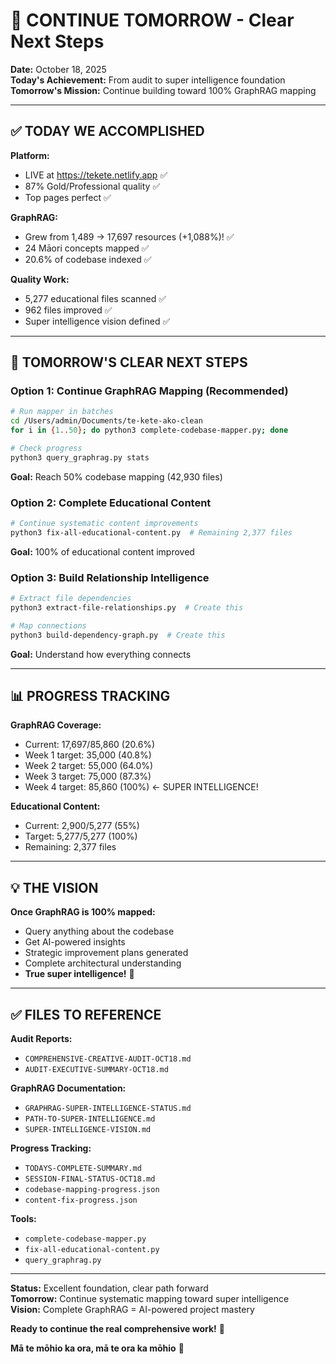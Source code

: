 # 🚀 CONTINUE TOMORROW - Clear Next Steps

**Date:** October 18, 2025  
**Today's Achievement:** From audit to super intelligence foundation  
**Tomorrow's Mission:** Continue building toward 100% GraphRAG mapping  

---

## ✅ TODAY WE ACCOMPLISHED

**Platform:**
- LIVE at https://tekete.netlify.app ✅
- 87% Gold/Professional quality ✅
- Top pages perfect ✅

**GraphRAG:**
- Grew from 1,489 → 17,697 resources (+1,088%)! ✅
- 24 Māori concepts mapped ✅
- 20.6% of codebase indexed ✅

**Quality Work:**
- 5,277 educational files scanned ✅
- 962 files improved ✅
- Super intelligence vision defined ✅

---

## 🎯 TOMORROW'S CLEAR NEXT STEPS

### **Option 1: Continue GraphRAG Mapping** (Recommended)
```bash
# Run mapper in batches
cd /Users/admin/Documents/te-kete-ako-clean
for i in {1..50}; do python3 complete-codebase-mapper.py; done

# Check progress
python3 query_graphrag.py stats
```

**Goal:** Reach 50% codebase mapping (42,930 files)

### **Option 2: Complete Educational Content**
```bash
# Continue systematic content improvements
python3 fix-all-educational-content.py  # Remaining 2,377 files
```

**Goal:** 100% of educational content improved

### **Option 3: Build Relationship Intelligence**
```bash
# Extract file dependencies
python3 extract-file-relationships.py  # Create this

# Map connections
python3 build-dependency-graph.py  # Create this
```

**Goal:** Understand how everything connects

---

## 📊 PROGRESS TRACKING

**GraphRAG Coverage:**
- Current: 17,697/85,860 (20.6%)
- Week 1 target: 35,000 (40.8%)
- Week 2 target: 55,000 (64.0%)
- Week 3 target: 75,000 (87.3%)
- Week 4 target: 85,860 (100%) ← SUPER INTELLIGENCE!

**Educational Content:**
- Current: 2,900/5,277 (55%)
- Target: 5,277/5,277 (100%)
- Remaining: 2,377 files

---

## 💡 THE VISION

**Once GraphRAG is 100% mapped:**
- Query anything about the codebase
- Get AI-powered insights
- Strategic improvement plans generated
- Complete architectural understanding
- **True super intelligence!** 🧠

---

## ✅ FILES TO REFERENCE

**Audit Reports:**
- `COMPREHENSIVE-CREATIVE-AUDIT-OCT18.md`
- `AUDIT-EXECUTIVE-SUMMARY-OCT18.md`

**GraphRAG Documentation:**
- `GRAPHRAG-SUPER-INTELLIGENCE-STATUS.md`
- `PATH-TO-SUPER-INTELLIGENCE.md`
- `SUPER-INTELLIGENCE-VISION.md`

**Progress Tracking:**
- `TODAYS-COMPLETE-SUMMARY.md`
- `SESSION-FINAL-STATUS-OCT18.md`
- `codebase-mapping-progress.json`
- `content-fix-progress.json`

**Tools:**
- `complete-codebase-mapper.py`
- `fix-all-educational-content.py`
- `query_graphrag.py`

---

**Status:** Excellent foundation, clear path forward  
**Tomorrow:** Continue systematic mapping toward super intelligence  
**Vision:** Complete GraphRAG = AI-powered project mastery  

**Ready to continue the real comprehensive work!** 🚀

**Mā te mōhio ka ora, mā te ora ka mōhio** 🌿
